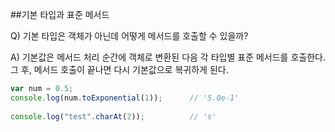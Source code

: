 ##기본 타입과 표준 메서드

Q) 기본 타입은 객체가 아닌데 어떻게 메서드를 호출할 수 있을까?

A) 기본값은 메서드 처리 순간에 객체로 변환된 다음 각 타입별 표준 메서드를 호출한다. 그 후, 메서드 호출이 끝나면 다시 기본값으로 복귀하게 된다.
```javascript 1.8
var num = 0.5;
console.log(num.toExponential(1));      // '5.0e-1'
    
console.log("test".charAt(2));          // 's'
```